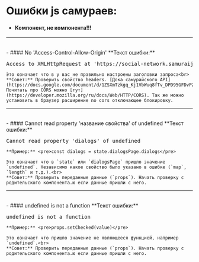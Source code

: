 # Ошибки js самураев:

- #### Компонент, не компонента!!!
<hr>
<br>
- #### No 'Access-Control-Allow-Origin'
	**Текст ошибки:** <pre>Access to XMLHttpRequest at 'https://social-network.samuraijs.com/api/1.0/status' from origin 'http://localhost:3000' has been blocked by CORS policy: No 'Access-Control-Allow-Origin' header is present on the requested resource.</pre>

	Это означает что в у вас не правильно настроены заголовки запроса<br>
	**Совет:** Проверить свойство headers. [Дока самурайского API](https://docs.google.com/document/d/1ZSXmTzkgq_Kj1VbWuq8fTv_DPD95GFDvPZgqFeIYGoM/edit).
	Почитать про CORS можно [тут](https://developer.mozilla.org/ru/docs/Web/HTTP/CORS). Так же можно установить в браузер расширение no cors отключающее блокировку.
<hr>
<br>
- #### Cannot read property 'название свойства' of undefined
	**Текст ошибки:** <pre>Cannot read property 'dialogs' of undefined</pre>
	
	**Пример:** <pre>const dialogs = state.dialogsPage.dialogs</pre>

	Это означает что в `state` или `dialogsPage` пришло значение `undefined`. Независимо какое свойство было указано в ошибке (`map`, `length` и т.д.).<br>
	**Совет:** Проверить переданные данные (`props`). Начать проверку с родительского компонента.ю если данные пришли с него.
<hr>
<br>
- #### undefined is not a function
	**Текст ошибки:** <pre>undefined is not a function</pre>
	
	**Пример:** <pre>props.setChecked(value)</pre>

	Это означает что пришло значение не являющееся функцией, например `undefined`.<br>
	**Совет:** Проверить переданные данные (`props`). Начать проверку с родительского компонента.ю если данные пришли с него.